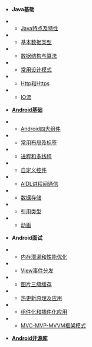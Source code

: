 * **Java基础**
* * [Java特点及特性](java/Java特点及特性.md)
* * [基本数据类型](java/基本数据类型.md)
* * [数据结构与算法](java/数据结构与算法.md)
* * [常用设计模式](java/常用设计模式.md)
* * [Http和Https](java/Http和Https.md)
* * [IO流](java/IO流.md)

* [**Android基础**](android/Android基础.md)
* * [Android四大组件](android/Android四大组件.md)
* * [常用布局及标签](android/常用布局及标签.md)
* * [进程和多线程](android/进程和多线程.md)
* * [自定义控件](android/自定义控件.md)
* * [AIDL进程间通信](android/AIDL进程间通信.md)
* * [数据存储](android/数据存储.md)
* * [引用类型](android/引用类型.md)
* * [动画](android/动画.md)

* **Android面试**
* * [内存泄漏和性能优化](interview/内存泄漏和性能优化.md)
* * [View事件分发](interview/View事件分发.md)
* * [图片三级缓存](interview/图片三级缓存.md)
* * [热更新原理及应用](interview/热更新原理及应用.md)
* * [组件化和插件化应用](interview/组件化和插件化应用.md)
* * [MVC-MVP-MVVM框架模式](interview/MVC-MVP-MVVM框架模式.md)

* [**Android开源库**](android/Android开源库.md)
